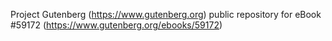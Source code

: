 Project Gutenberg (https://www.gutenberg.org) public repository for
eBook #59172 (https://www.gutenberg.org/ebooks/59172)
